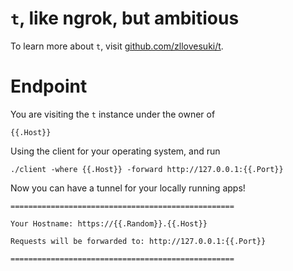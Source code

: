 # `t`, like ngrok, but ambitious

To learn more about `t`, visit [github.com/zllovesuki/t](https://github.com/zllovesuki/t/).

# Endpoint

You are visiting the `t` instance under the owner of
```
{{.Host}}
```

Using the client for your operating system, and run

```
./client -where {{.Host}} -forward http://127.0.0.1:{{.Port}}
```

Now you can have a tunnel for your locally running apps!

```
==================================================

Your Hostname: https://{{.Random}}.{{.Host}}

Requests will be forwarded to: http://127.0.0.1:{{.Port}}

==================================================
```